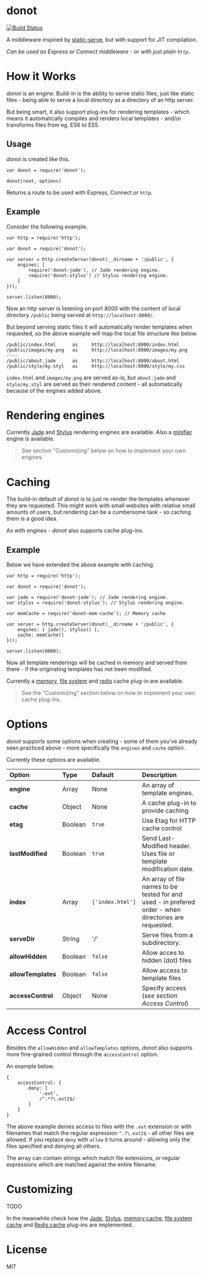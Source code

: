 donot
=====

[![Build Status](https://travis-ci.org/trenskow/donot.svg?branch=master)](https://travis-ci.org/trenskow/donot)

A middleware inspired by [static-serve](https://github.com/expressjs/serve-static), but with support for JIT compilation.

*Can be used as Express or Connect middleware - or with just plain `http`*.

# How it Works

*donot* is an engine. Build-in is the ability to serve static files, just like static files - being able to serve a local directory as a directory of an http server.

But being smart, it also support plug-ins for rendering templates - which means it automatically compiles and renders local templates - and/or transforms files from eg. ES6 to ES5.

## Usage

*donot* is created like this.

    var donot = require('donot');
    
    donot(root, options)

Returns a route to be used with Express, Connect or `http`.

## Example

Consider the following example.

    var http = require('http');
    
    var donot = require('donot');
    
	var server = http.createServer(donot(__dirname + '/public', {
		engines: [
		    require('donot-jade'), // Jade rendering engine.
		    require('donot-stylus') // Stylus rendering engine.
		]
	}));
	
	server.listen(8000);

Now an http server is listening on port 8000 with the content of local directory `/public` being served at `http://localhost:8000/`.

But beyond serving static files it will automatically render templates when requested, so the above example will map the local file structure like below.

    /public/index.html      as     http://localhost:8000/index.html
    /public/images/my.png   as     http://localhost:8000/images/my.png
    ----
    /public/about.jade      as     http://localhost:8000/about.html
    /public/style/my.styl   as     http://localhost:8000/style/my.css

`index.html` and `images/my.png` are served as-is, but `about.jade` and `style/my.styl` are served as their rendered content - all automatically because of the engines added above.

# Rendering engines

Currently [Jade](https://github.com/trenskow/donot-jade) and [Stylus](https://github.com/trenskow/donot-stylus) rendering engines are available. Also a [minifier](https://github.com/trenskow/donot-minify) engine is available.

> See section "Customizing" below on how to implement your own engines.

# Caching

The build-in default of *donot* is to just re-render the templates whenever they are requested. This might work with small websites with relative small amounts of users, but rendering can be a cumbersome task - so caching them is a good idea.

As with engines - *donot* also supports cache plug-ins.

## Example

Below we have extended the above example with caching.

    var http = require('http');
    
    var donot = require('donot');
    
    var jade = require('donot-jade'); // Jade rendering engine.
    var stylus = require('donot-stylus'); // Stylus rendering engine.
    
    var memCache = require('donot-mem-cache'); // Memory cache
	
	var server = http.createServer(donot(__dirname + '/public', {
		engines: [ jade(), stylus() ],
		cache: memCache()
	}));
	
	server.listen(8000);

Now all template renderings will be cached in memory and served from there - if the originating templates has not been modified.

Currently a [memory](https://github.com/trenskow/donot-cache-memory), [file system](https://github.com/trenskow/donot-cache-filesystem) and [redis](https://github.com/trenskow/donot-cache-redis) cache plug-in are available.

> See the "Customizing" section below on how to implement your own cache plug-ins.

# Options

*donot* supports some options when creating - some of them you've already seen practiced above - more specifically the `engines` and `cache` option.

Currently these options are available.

| Option             | Type      | Dafault          | Description |
|:-------------------|:----------|:-----------------|:------------|
| **engine**         | Array   | None             | An array of template engines. |
| **cache**          | Object  | None             | A cache plug-in to provide caching |
| **etag**           | Boolean | `true`           | Use Etag for HTTP cache control |
| **lastModified**   | Boolean | `true`           | Send Last-Modified header. Uses file or template modification date. |
| **index**          | Array   | `['index.html']` | An array of file names to be tested for and used - in prefered order - when directories are requested. |
| **serveDir**       | String  | '/'              | Serve files from a subdirectory. |
| **allowHidden**    | Boolean | `false`          | Allow acces to hidden (dot) files |
| **allowTemplates** | Boolean | `false`          | Allow access to template files |
| **accessControl**  | Object  | None             | Specify access (*see section Access Control*) |

# Access Control

Besides the `allowHidden` and `allowTemplates` options, *donot* also supports more fine-grained control through the `accessControl` option.

An example below.

    {
        accessControl: {
            deny: [
            	'.ext',
            	/^.*?\.ext2$/
            ]
        }
    }

The above example denies access to files with the `.ext` extension or with filenames that match the regular expression `^.?\.ext2$` - all other files are allowed. If you replace `deny` with `allow` it turns around - allowing only the files specified and denying all others.

The array can contain strings which match file extensions, or regular expressions which are matched against the entire filename.

# Customizing

TODO

In the meanwhile check how the [Jade](https://github.com/trenskow/donot-engine-jade), [Stylus](https://github.com/trenskow/donot-engine-stylus), [memory cache](https://github.com/trenskow/donot-cache-memory), [file system cache](https://github.com/trenskow/donot-cache-filesystem) and [Redis cache](https://github.com/trenskow/donot-cache-redis) plug-ins are implemented.

# License

MIT
